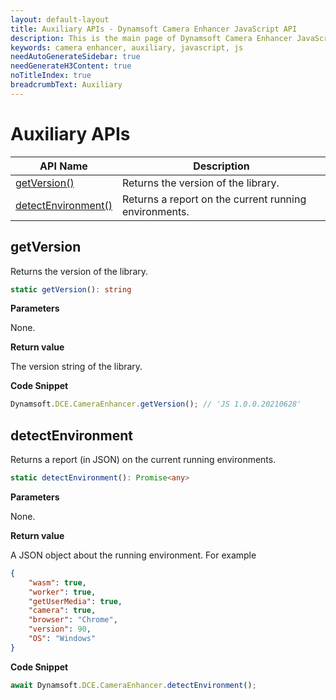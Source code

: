 ```yaml
---
layout: default-layout
title: Auxiliary APIs - Dynamsoft Camera Enhancer JavaScript API
description: This is the main page of Dynamsoft Camera Enhancer JavaScript SDK Auxiliary.
keywords: camera enhancer, auxiliary, javascript, js
needAutoGenerateSidebar: true
needGenerateH3Content: true
noTitleIndex: true
breadcrumbText: Auxiliary
---
```


# Auxiliary APIs

| API Name | Description |
|---|---|
| [getVersion()](auxiliary.md#getversion) | Returns the version of the library. |
| [detectEnvironment()](auxiliary.md#detectenvironment) | Returns a report on the current running environments. |

## getVersion

Returns the version of the library.

```typescript
static getVersion(): string
```

**Parameters**

None.

**Return value**

The version string of the library.

**Code Snippet**

```javascript
Dynamsoft.DCE.CameraEnhancer.getVersion(); // 'JS 1.0.0.20210628'
```

## detectEnvironment

Returns a report (in JSON) on the current running environments.

```typescript
static detectEnvironment(): Promise<any>
```

**Parameters**

None.

**Return value**

A JSON object about the running environment. For example

```json
{
    "wasm": true,
    "worker": true,
    "getUserMedia": true,
    "camera": true,
    "browser": "Chrome",
    "version": 90,
    "OS": "Windows"
}
```

**Code Snippet**

```javascript
await Dynamsoft.DCE.CameraEnhancer.detectEnvironment();
```
